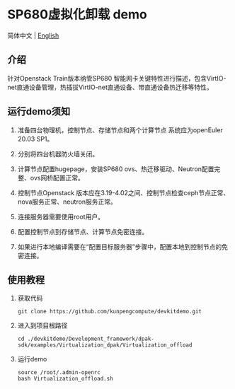 # SP680虚拟化卸载 demo

简体中文 | [English](README_en.md)

## 介绍

针对Openstack Train版本纳管SP680 智能网卡关键特性进行描述，包含VirtIO-net直通设备管理，热插拔VirtIO-net直通设备、带直通设备热迁移等特性。

## 运行demo须知

1. 准备四台物理机，控制节点、存储节点和两个计算节点 系统应为openEuler 20.03 SP1。

2. 分别将四台机器防火墙关闭。

3. 计算节点配置hugepage，安装SP680 ovs、热迁移驱动、Neutron配置完整、ovs网桥配置正常。

4. 控制节点Openstack 版本应在3.19-4.02之间、控制节点检查ceph节点正常、nova服务正常、neutron服务正常。

5. 连接服务器需要使用root用户。

6. 配置控制节点到存储节点、计算节点免密连接。

7. 如果进行本地编译需要在“配置目标服务器”步骤中，配置本地到控制节点的免密连接。

## 使用教程

1. 获取代码

   ```shell
   git clone https://github.com/kunpengcompute/devkitdemo.git
   ```

2. 进入到项目根路径

   ```shell
   cd ./devkitdemo/Development_framework/dpak-sdk/examples/Virtualization_dpak/Virtualization_offload
   ```
3. 运行demo

   ```shell
   source /root/.admin-openrc
   bash Virtualization_offload.sh
   ```
